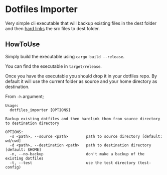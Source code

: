 # Dotfiles Importer
Very simple cli executable that will backup existing files in the dest folder and then 
[hard links](http://www.linfo.org/hard_link.html) 
the src files to dest folder.

## HowToUse
Simply build the executable using `cargo build --release`.

You can find the executable in `target/release`.

Once you have the executable you should drop it in your dotfiles repo.
By default it will use the current folder as source and your home directory as destination.

From `-h` argument;
```
Usage:
  dotfiles_importer [OPTIONS]

Backup existing dotfiles and then hardlink them from source directory to destination directory

OPTIONS:
  -s <path>, --source <path>        path to source directory [default: wd/cwd]
  -d <path>, --destination <path>   path to destination directory [default: $HOME]
  -n, --no-backup                   don't make a backup of the existing dotfiles
  -t, --test                        use the test directory (test-config)
  ```